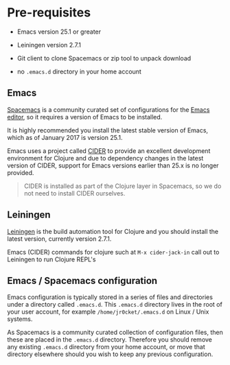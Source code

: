 # Pre-requisites

* Emacs version 25.1 or greater

* Leiningen version 2.7.1

* Git client to clone Spacemacs or zip tool to unpack download

* no `.emacs.d` directory in your home account


## Emacs

[Spacemacs](http://spacemacs.org/) is a community curated set of configurations for the [Emacs editor](https://www.gnu.org/software/emacs/), so it requires a version of Emacs to be installed.

It is highly recommended you install the latest stable version of Emacs, which as of January 2017 is version 25.1.

Emacs uses a project called [CIDER](https://cider.readthedocs.io/en/latest/) to provide an excellent development environment for Clojure and due to dependency changes in the latest version of CIDER, support for Emacs versions earlier than 25.x is no longer provided.

> CIDER is installed as part of the Clojure layer in Spacemacs, so we do not need to install CIDER ourselves.

## Leiningen

[Leiningen](http://leiningen.org/) is the build automation tool for Clojure and you should install the latest version, currently version 2.7.1.

Emacs (CIDER) commands for clojure such at `M-x cider-jack-in` call out to Leiningen to run Clojure REPL's


## Emacs / Spacemacs configuration

Emacs configuration is typically stored in a series of files and directories under a directory called `.emacs.d`.  This `.emacs.d` directory lives in the root of your user account, for example `/home/jr0cket/.emacs.d` on Linux / Unix systems.

As Spacemacs is a community curated collection of configuration files, then these are placed in the `.emacs.d` directory.  Therefore you should remove any existing `.emacs.d` directory from your home account, or move that directory elsewhere should you wish to keep any previous configuration.
